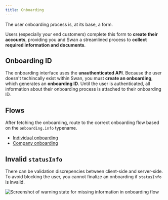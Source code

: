 ```yaml
---
title: Onboarding
---
```


The user onboarding process is, at its base, a form.

Users (especially your end customers) complete this form to **create their accounts**, providing you and Swan a streamlined process to **collect required information and documents**.

## Onboarding ID

The onboarding interface uses the **unauthenticated API**.
Because the user doesn't techincally exist within Swan, you must **create an onboarding**, which generates an **onboarding ID**.
Until the user is authenticated, all information about their onboarding process is attached to their onboarding ID.

## Flows

After fetching the onboarding, route to the correct onboarding flow based on the `onboarding.info` typename.

- [Individual onboarding](/specs/onboarding/individual)
- [Company onboarding](/specs/onboarding/company)

## Invalid `statusInfo`

There can be validation discrepencies between client-side and server-side.
To avoid blocking the user, you cannot finalize an onboarding if `statusInfo` is invalid.

![Screenshot of warning state for missing information in onboarding flow](./images/onboarding-validation.png)

